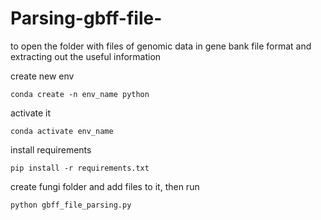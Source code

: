 # Parsing-gbff-file-
to open the folder with files of genomic data in gene bank file format and extracting out the useful information

create new env
```
conda create -n env_name python
```

activate it
```
conda activate env_name
```

install requirements
```
pip install -r requirements.txt
```

create fungi folder and add files to it, then run
```
python gbff_file_parsing.py
```

